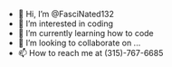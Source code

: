 - 👋 Hi, I’m @FasciNated132
- 👀 I’m interested in coding
- 🌱 I’m currently learning how to code
- 💞️ I’m looking to collaborate on ...
- 📫 How to reach me at (315)-767-6685

<!---
I like github because it is a way for me to oganize my life
--->
